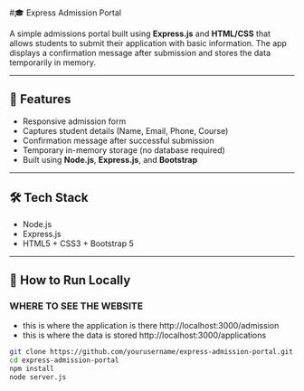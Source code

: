 #🎓 Express Admission Portal

A simple admissions portal built using **Express.js** and **HTML/CSS** that allows students to submit their application with basic information. The app displays a confirmation message after submission and stores the data temporarily in memory.

---

## 🚀 Features

- Responsive admission form
- Captures student details (Name, Email, Phone, Course)
- Confirmation message after successful submission
- Temporary in-memory storage (no database required)
- Built using **Node.js**, **Express.js**, and **Bootstrap**

---

## 🛠️ Tech Stack

- Node.js
- Express.js
- HTML5 + CSS3 + Bootstrap 5

---

## 📝 How to Run Locally

### WHERE TO SEE THE WEBSITE
- this is where the application is there http://localhost:3000/admission
- this is where the data is stored http://localhost:3000/applications


```bash
git clone https://github.com/yourusername/express-admission-portal.git
cd express-admission-portal
npm install
node server.js
 
 
